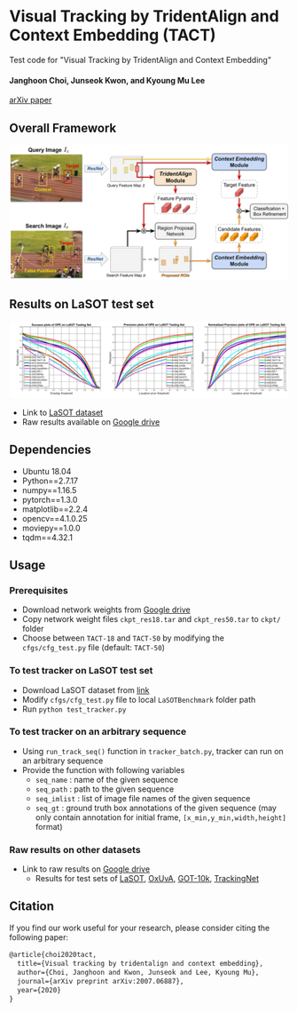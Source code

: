 # Visual Tracking by TridentAlign and Context Embedding (TACT)

Test code for "Visual Tracking by TridentAlign and Context Embedding" 

#### Janghoon Choi, Junseok Kwon, and Kyoung Mu Lee

[arXiv paper](https://arxiv.org/pdf/2007.06887.pdf)

## Overall Framework

<img src="./_figs/overview.png">


## Results on LaSOT test set

<img src="./_figs/plots.png">

- Link to [LaSOT dataset](https://cis.temple.edu/lasot/)
- Raw results available on [Google drive](https://drive.google.com/drive/folders/1ShAPX-ho-b_JjEenPCjzy1m4UN-ooSot?usp=sharing)


## Dependencies

- Ubuntu 18.04
- Python==2.7.17
- numpy==1.16.5
- pytorch==1.3.0
- matplotlib==2.2.4
- opencv==4.1.0.25
- moviepy==1.0.0
- tqdm==4.32.1


## Usage

### Prerequisites

- Download network weights from [Google drive](https://drive.google.com/drive/folders/1ShAPX-ho-b_JjEenPCjzy1m4UN-ooSot?usp=sharing)
- Copy network weight files `ckpt_res18.tar` and `ckpt_res50.tar` to `ckpt/` folder
- Choose between `TACT-18` and `TACT-50` by modifying the `cfgs/cfg_test.py` file (default: `TACT-50`)

### To test tracker on LaSOT test set

- Download LaSOT dataset from [link](https://cis.temple.edu/lasot/)
- Modify `cfgs/cfg_test.py` file to local `LaSOTBenchmark` folder path
- Run `python test_tracker.py`

### To test tracker on an arbitrary sequence

- Using `run_track_seq()` function in `tracker_batch.py`, tracker can run on an arbitrary sequence
- Provide the function with following variables
  - `seq_name` : name of the given sequence
  - `seq_path` : path to the given sequence
  - `seq_imlist` : list of image file names of the given sequence
  - `seq_gt` : ground truth box annotations of the given sequence (may only contain annotation for initial frame, `[x_min,y_min,width,height]` format)

### Raw results on other datasets

- Link to raw results on [Google drive](https://drive.google.com/drive/folders/1ShAPX-ho-b_JjEenPCjzy1m4UN-ooSot?usp=sharing)
  - Results for test sets of [LaSOT](https://cis.temple.edu/lasot/), [OxUvA](https://oxuva.github.io/long-term-tracking-benchmark/), [GOT-10k](http://got-10k.aitestunion.com/), [TrackingNet](https://tracking-net.org/)
  

## Citation

If you find our work useful for your research, please consider citing the following paper:

``` text
@article{choi2020tact,
  title={Visual tracking by tridentalign and context embedding},
  author={Choi, Janghoon and Kwon, Junseok and Lee, Kyoung Mu},
  journal={arXiv preprint arXiv:2007.06887},
  year={2020}
}
```


